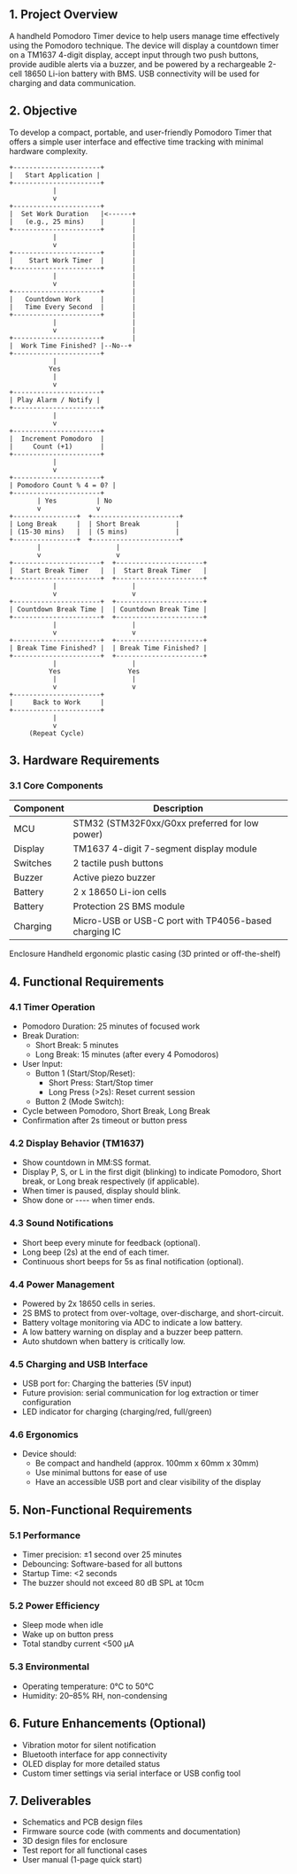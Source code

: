 ## 1. Project Overview
A handheld Pomodoro Timer device to help users manage time effectively using the Pomodoro technique. The device will display a countdown timer on a TM1637 4-digit display, accept input through two push buttons, provide audible alerts via a buzzer, and be powered by a rechargeable 2-cell 18650 Li-ion battery with BMS. USB connectivity will be used for charging and data communication.

## 2. Objective
To develop a compact, portable, and user-friendly Pomodoro Timer that offers a simple user interface and effective time tracking with minimal hardware complexity.
```text
+----------------------+
|   Start Application |
+----------------------+
           |
           v
+----------------------+
|  Set Work Duration   |<------+
|   (e.g., 25 mins)    |       |
+----------------------+       |
           |                   |
           v                   |
+----------------------+       |
|    Start Work Timer  |       |
+----------------------+       |
           |                   |
           v                   |
+----------------------+       |
|   Countdown Work     |       |
|   Time Every Second  |       |
+----------------------+       |
           |                   |
           v                   |
+----------------------+       |
|  Work Time Finished? |--No--+
+----------------------+
           |
          Yes
           |
           v
+----------------------+
| Play Alarm / Notify |
+----------------------+
           |
           v
+----------------------+
|  Increment Pomodoro  |
|     Count (+1)       |
+----------------------+
           |
           v
+----------------------+
| Pomodoro Count % 4 = 0? |
+----------------------+
       | Yes          | No
       v              v
+----------------+  +----------------------+
| Long Break     |  | Short Break         |
| (15-30 mins)   |  | (5 mins)            |
+----------------+  +----------------------+
       |                   |
       v                   v
+----------------------+  +----------------------+
|  Start Break Timer   |  |  Start Break Timer   |
+----------------------+  +----------------------+
           |                   |
           v                   v
+----------------------+  +----------------------+
| Countdown Break Time |  | Countdown Break Time |
+----------------------+  +----------------------+
           |                   |
           v                   v
+----------------------+  +----------------------+
| Break Time Finished? |  | Break Time Finished? |
+----------------------+  +----------------------+
           |                   |
          Yes                 Yes
           |                   |
           v                   v
+----------------------+
|     Back to Work     |
+----------------------+
           |
           v
     (Repeat Cycle)
```

## 3. Hardware Requirements
### 3.1 Core Components

|Component	     |Description                                         |
|----------------|----------------------------------------------------|
|MCU	           |STM32 (STM32F0xx/G0xx preferred for low power)      |
|Display	       |TM1637 4-digit 7-segment display module             |
|Switches	       |2 tactile push buttons                              |  
|Buzzer	         |Active piezo buzzer                                 |
|Battery	       |2 x 18650 Li-ion cells                              |
|Battery         |Protection	2S BMS module                           |
|Charging	       |Micro-USB or USB-C port with TP4056-based charging IC|

Enclosure	Handheld ergonomic plastic casing (3D printed or off-the-shelf)
## 4. Functional Requirements
### 4.1 Timer Operation
- Pomodoro Duration: 25 minutes of focused work
- Break Duration:
  - Short Break: 5 minutes
  - Long Break: 15 minutes (after every 4 Pomodoros)
- User Input:
  - Button 1 (Start/Stop/Reset):
    - Short Press: Start/Stop timer
    - Long Press (>2s): Reset current session
  - Button 2 (Mode Switch):
- Cycle between Pomodoro, Short Break, Long Break
- Confirmation after 2s timeout or button press
### 4.2 Display Behavior (TM1637)
- Show countdown in MM:SS format.
- Display P, S, or L in the first digit (blinking) to indicate Pomodoro, Short break, or Long break respectively (if applicable).
- When timer is paused, display should blink.
- Show done or ---- when timer ends.
### 4.3 Sound Notifications
- Short beep every minute for feedback (optional).
- Long beep (2s) at the end of each timer.
- Continuous short beeps for 5s as final notification (optional).
### 4.4 Power Management
- Powered by 2x 18650 cells in series.
- 2S BMS to protect from over-voltage, over-discharge, and short-circuit.
- Battery voltage monitoring via ADC to indicate a low battery.
- A low battery warning on display and a buzzer beep pattern.
- Auto shutdown when battery is critically low.
### 4.5 Charging and USB Interface
- USB port for: Charging the batteries (5V input)
- Future provision: serial communication for log extraction or timer configuration
- LED indicator for charging (charging/red, full/green)
### 4.6 Ergonomics
- Device should:
  - Be compact and handheld (approx. 100mm x 60mm x 30mm)
  - Use minimal buttons for ease of use
  - Have an accessible USB port and clear visibility of the display
## 5. Non-Functional Requirements
### 5.1 Performance
- Timer precision: ±1 second over 25 minutes
- Debouncing: Software-based for all buttons
- Startup Time: <2 seconds
- The buzzer should not exceed 80 dB SPL at 10cm
### 5.2 Power Efficiency
- Sleep mode when idle
- Wake up on button press
- Total standby current <500 µA
### 5.3 Environmental
- Operating temperature: 0°C to 50°C
- Humidity: 20–85% RH, non-condensing
## 6. Future Enhancements (Optional)
- Vibration motor for silent notification
- Bluetooth interface for app connectivity
- OLED display for more detailed status
- Custom timer settings via serial interface or USB config tool
## 7. Deliverables
- Schematics and PCB design files
- Firmware source code (with comments and documentation)
- 3D design files for enclosure
- Test report for all functional cases
- User manual (1-page quick start)

